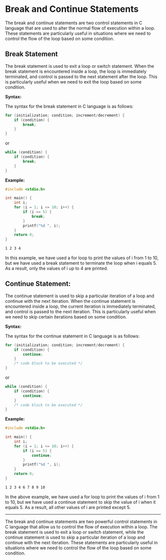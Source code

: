 <!-- 7-->
# Break and Continue Statements

The break and continue statements are two control statements in C language that are used to alter the normal flow of execution within a loop. These statements are particularly useful in situations where we need to control the flow of the loop based on some condition.



## Break Statement

The break statement is used to exit a loop or switch statement. When the break statement is encountered inside a loop, the loop is immediately terminated, and control is passed to the next statement after the loop. This is particularly useful when we need to exit the loop based on some condition.

__Syntax:__

The syntax for the break statement in C language is as follows:

```c
for (initialization; condition; increment/decrement) {
    if (condition) {
        break;
    }
}
```

or 

```c
while (condition) {
    if (condition) {
        break;
    }
}
```

__Example:__

```c
#include <stdio.h>

int main() {
    int i;
    for (i = 1; i <= 10; i++) {
        if (i == 5) {
            break;
        }
        printf("%d ", i);
    }
    return 0;
}
```

```zsh
1 2 3 4
```

In this example, we have used a for loop to print the values of i from 1 to 10, but we have used a break statement to terminate the loop when i equals 5. As a result, only the values of i up to 4 are printed.



## Continue Statement:

The continue statement is used to skip a particular iteration of a loop and continue with the next iteration. When the continue statement is encountered inside a loop, the current iteration is immediately terminated, and control is passed to the next iteration. This is particularly useful when we need to skip certain iterations based on some condition.

__Syntax:__

The syntax for the continue statement in C language is as follows:

```c
for (initialization; condition; increment/decrement) {
    if (condition) {
        continue;
    }
    /* code block to be executed */
}
```

or

```c
while (condition) {
    if (condition) {
        continue;
    }
    /* code block to be executed */
}
```

__Example:__

```c
#include <stdio.h>

int main() {
    int i;
    for (i = 1; i <= 10; i++) {
        if (i == 5) {
            continue;
        }
        printf("%d ", i);
    }
    return 0;
}
```

```zsh
1 2 3 4 6 7 8 9 10
```

In the above example, we have used a for loop to print the values of i from 1 to 10, but we have used a continue statement to skip the value of i when it equals 5. As a result, all other values of i are printed except 5.

<hr>

The break and continue statements are two powerful control statements in C language that allow us to control the flow of execution within a loop. The break statement is used to exit a loop or switch statement, while the continue statement is used to skip a particular iteration of a loop and continue with the next iteration. These statements are particularly useful in situations where we need to control the flow of the loop based on some condition.
